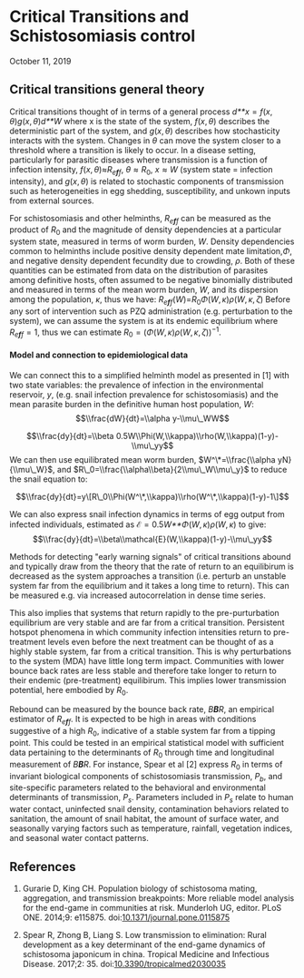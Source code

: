 Critical Transitions and Schistosomiasis control
================
October 11, 2019

Critical transitions general theory
-----------------------------------

Critical transitions thought of in terms of a general process
*d**x* = *f*(*x*, *θ*)*g*(*x*, *θ*)*d**W*
 where x is the state of the system, *f*(*x*, *θ*) describes the deterministic part of the system, and *g*(*x*, *θ*) describes how stochasticity interacts with the system. Changes in *θ* can move the system closer to a threshold where a transition is likely to occur. In a disease setting, particularly for parasitic diseases where transmission is a function of infection intensity, *f*(*x*, *θ*)≈*R*<sub>*e**f**f*</sub>, *θ* ≈ *R*<sub>0</sub>, *x* ≈ *W* (system state = infection intensity), and *g*(*x*, *θ*) is related to stochastic components of transmission such as heterogeneities in egg shedding, susceptibility, and unkown inputs from external sources.

For schistosomiasis and other helminths, *R*<sub>*e**f**f*</sub> can be measured as the product of *R*<sub>0</sub> and the magnitude of density dependencies at a particular system state, measured in terms of worm burden, *W*. Density dependencies common to helminths include positive density dependent mate limitation,*Φ*, and negative density dependent fecundity due to crowding, *ρ*. Both of these quantities can be estimated from data on the distribution of parasites among definitive hosts, often assumed to be negative binomially distributed and measured in terms of the mean worm burden, *W*, and its dispersion among the population, *κ*, thus we have:
*R*<sub>*e**f**f*</sub>(*W*)=*R*<sub>0</sub>*Φ*(*W*, *κ*)*ρ*(*W*, *κ*, *ζ*)
 Before any sort of intervention such as PZQ administration (e.g. perturbation to the system), we can assume the system is at its endemic equilibrium where *R*<sub>*e**f**f*</sub> = 1, thus we can estimate *R*<sub>0</sub> = (*Φ*(*W*, *κ*)*ρ*(*W*, *κ*, *ζ*))<sup>−1</sup>.

#### Model and connection to epidemiological data

We can connect this to a simplified helminth model as presented in \[1\] with two state variables: the prevalence of infection in the environmental reservoir, *y*, (e.g. snail infection prevalence for schistosomiasis) and the mean parasite burden in the definitive human host population, *W*:
$$\\frac{dW}{dt}=\\alpha y-\\mu\_WW$$

$$\\frac{dy}{dt}=\\beta 0.5W\\Phi(W,\\kappa)\\rho(W,\\kappa)(1-y)-\\mu\_yy$$
We can then use equilibrated mean worm burden, $W^\*=\\frac{\\alpha yN}{\\mu\_W}$, and $R\_0=\\frac{\\alpha\\beta}{2\\mu\_W\\mu\_y}$ to reduce the snail equation to:

$$\\frac{dy}{dt}=y\[R\_0\\Phi(W^\*,\\kappa)\\rho(W^\*,\\kappa)(1-y)-1\]$$

We can also express snail infection dynamics in terms of egg output from infected individuals, estimated as ℰ = 0.5*W**Φ*(*W*, *κ*)*ρ*(*W*, *κ*) to give:
$$\\frac{dy}{dt}=\\beta\\mathcal{E}(W,\\kappa)(1-y)-\\mu\_yy$$

Methods for detecting "early warning signals" of critical transitions abound and typically draw from the theory that the rate of return to an equilibirum is decreased as the system approaches a transition (i.e. perturb an unstable system far from the equilibrium and it takes a long time to return). This can be measured e.g. via increased autocorrelation in dense time series.

This also implies that systems that return rapidly to the pre-purturbation equilibrium are very stable and are far from a critical transition. Persistent hotspot phenomena in which community infection intensities return to pre-treatment levels even before the next treatment can be thought of as a highly stable system, far from a critical transition. This is why perturbations to the system (MDA) have little long term impact. Communities with lower bounce back rates are less stable and therefore take longer to return to their endemic (pre-treatment) equilibirum. This implies lower transmission potential, here embodied by *R*<sub>0</sub>.

Rebound can be measured by the bounce back rate, *B**B**R*, an empirical estimator of *R*<sub>*e**f**f*</sub>. It is expected to be high in areas with conditions suggestive of a high *R*<sub>0</sub>, indicative of a stable system far from a tipping point. This could be tested in an empirical statistical model with sufficient data pertaining to the determinants of *R*<sub>0</sub> through time and longitudinal measurement of *B**B**R*. For instance, Spear et al \[2\] express *R*<sub>0</sub> in terms of invariant biological components of schistosomiasis transmission, *P*<sub>*b*</sub>, and site-specific parameters related to the behavioral and environmental determinants of transmission, *P*<sub>*s*</sub>. Parameters included in *P*<sub>*s*</sub> relate to human water contact, uninfected snail density, contamination behaviors related to sanitation, the amount of snail habitat, the amount of surface water, and seasonally varying factors such as temperature, rainfall, vegetation indices, and seasonal water contact patterns.

References
----------

1. Gurarie D, King CH. Population biology of schistosoma mating, aggregation, and transmission breakpoints: More reliable model analysis for the end-game in communities at risk. Munderloh UG, editor. PLoS ONE. 2014;9: e115875. doi:[10.1371/journal.pone.0115875](https://doi.org/10.1371/journal.pone.0115875)

2. Spear R, Zhong B, Liang S. Low transmission to elimination: Rural development as a key determinant of the end-game dynamics of schistosoma japonicum in china. Tropical Medicine and Infectious Disease. 2017;2: 35. doi:[10.3390/tropicalmed2030035](https://doi.org/10.3390/tropicalmed2030035)
